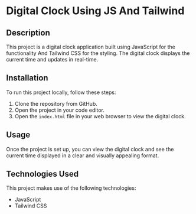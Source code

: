# Digital Clock Using JS And Tailwind

## Description
This project is a digital clock application built using JavaScript for the functionality 
And Tailwind CSS for the styling. 
The digital clock displays the current time and updates in real-time.

## Installation
To run this project locally, follow these steps:
1. Clone the repository from GitHub.
2. Open the project in your code editor.
3. Open the `index.html` file in your web browser to view the digital clock.

## Usage
Once the project is set up, you can view the digital clock and see the current time displayed in a clear and visually appealing format.

## Technologies Used
This project makes use of the following technologies:
- JavaScript
- Tailwind CSS


